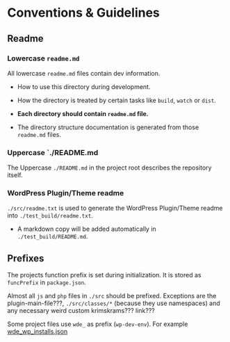 # Conventions & Guidelines

## Readme

### Lowercase `readme.md`

All lowercase `readme.md` files contain dev information.

- How to use this directory during development.

- How the directory is treated by certain tasks like `build`, `watch` or `dist`.

- **Each directory should contain `readme.md` file.**

- The directory structure documentation is generated from those `readme.md` files.

### Uppercase `./README.md

The Uppercase `./README.md` in the project root describes the repository itself.

### WordPress Plugin/Theme readme

`./src/readme.txt` is used to generate the WordPress Plugin/Theme readme into `./test_build/readme.txt`.

- A markdown copy will be added automatically in `./test_build/README.md`.


## Prefixes

The projects function prefix is set during initialization. It is stored as `funcPrefix` in `package.json`.

Almost all `js` and `php` files in `./src` should be prefixed. Exceptions are the plugin-main-file???, `./src/classes/*` (because they use namespaces) and any necessary weird custom krimskrams??? link???

Some project files use `wde_` as prefix (`wp-dev-env`). For example [wde_wp_installs.json](./wde_wp_installs.json.html)
